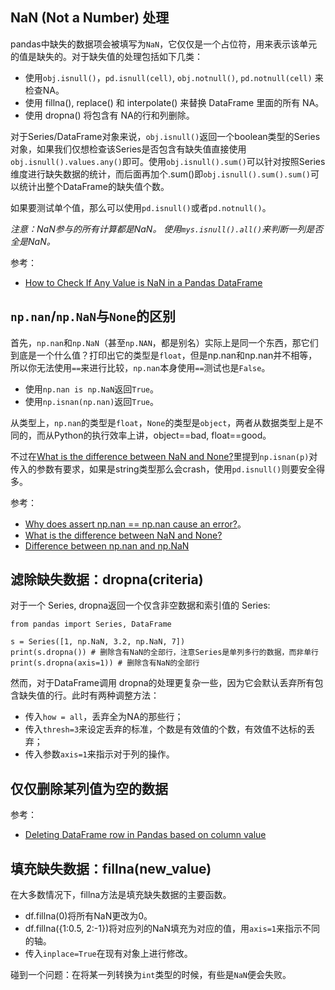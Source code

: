 ## NaN (Not a Number) 处理

pandas中缺失的数据项会被填写为`NaN`，它仅仅是一个占位符，用来表示该单元的值是缺失的。对于缺失值的处理包括如下几类：

- 使用`obj.isnull()`，`pd.isnull(cell)`, `obj.notnull()`, `pd.notnull(cell)` 来检查NA。
- 使用 fillna(), replace() 和 interpolate() 来替换 DataFrame 里面的所有 NA。
- 使用 dropna() 将包含有 NA的行和列删除。

对于Series/DataFrame对象来说，`obj.isnull()`返回一个boolean类型的Series对象，如果我们仅想检查该Series是否包含有缺失值直接使用`obj.isnull().values.any()`即可。使用`obj.isnull().sum()`可以针对按照Series维度进行缺失数据的统计，而后面再加个.sum()即`obj.isnull().sum().sum()`可以统计出整个DataFrame的缺失值个数。

如果要测试单个值，那么可以使用`pd.isnull()`或者`pd.notnull()`。

*注意：NaN参与的所有计算都是NaN。*
*使用`mys.isnull().all()`来判断一列是否全是NaN。*

参考：

- [How to Check If Any Value is NaN in a Pandas DataFrame](https://chartio.com/resources/tutorials/how-to-check-if-any-value-is-nan-in-a-pandas-dataframe/)


## `np.nan`/`np.NaN`与`None`的区别

首先，`np.nan`和`np.NaN`（甚至`np.NAN`，都是别名）实际上是同一个东西，那它们到底是一个什么值？打印出它的类型是`float`，但是np.nan和np.nan并不相等，所以你无法使用`==`来进行比较，`np.nan`本身使用`==`测试也是`False`。

- 使用`np.nan is np.NaN`返回`True`。
- 使用`np.isnan(np.nan)`返回`True`。

从类型上，`np.nan`的类型是`float`，`None`的类型是`object`，两者从数据类型上是不同的，而从Python的执行效率上讲，object==bad, float==good。


不过在[What is the difference between NaN and None?](https://stackoverflow.com/questions/17534106/what-is-the-difference-between-nan-and-none)里提到`np.isnan(p)`对传入的参数有要求，如果是string类型那么会crash，使用`pd.isnull()`则要安全得多。


参考：

- [Why does assert np.nan == np.nan cause an error?](https://stackoverflow.com/questions/44367557/why-does-assert-np-nan-np-nan-cause-an-error)。
- [What is the difference between NaN and None?](https://stackoverflow.com/questions/17534106/what-is-the-difference-between-nan-and-none)
- [Difference between np.nan and np.NaN](https://stackoverflow.com/questions/53436339/difference-between-np-nan-and-np-nan)


## 滤除缺失数据：dropna(criteria)

对于一个 Series, dropna返回一个仅含非空数据和索引值的 Series:

```
from pandas import Series, DataFrame

s = Series([1, np.NaN, 3.2, np.NaN, 7])
print(s.dropna()) # 删除含有NaN的全部行，注意Series是单列多行的数据，而非单行
print(s.dropna(axis=1)) # 删除含有NaN的全部行
```

然而，对于DataFrame调用 dropna的处理更复杂一些，因为它会默认丢弃所有包含缺失值的行。此时有两种调整方法：

  - 传入`how = all`，丢弃全为NA的那些行；
  - 传入`thresh=3`来设定丢弃的标准，个数是有效值的个数，有效值不达标的丢弃；
  - 传入参数`axis=1`来指示对于列的操作。


## 仅仅删除某列值为空的数据


参考：

- [Deleting DataFrame row in Pandas based on column value](https://stackoverflow.com/questions/18172851/deleting-dataframe-row-in-pandas-based-on-column-value)


## 填充缺失数据：fillna(new_value)

在大多数情况下，fillna方法是填充缺失数据的主要函数。

  - df.fillna(0)将所有NaN更改为0。
  - df.fillna({1:0.5, 2:-1})将对应列的NaN填充为对应的值，用`axis=1`来指示不同的轴。
  - 传入`inplace=True`在现有对象上进行修改。

碰到一个问题：在将某一列转换为`int`类型的时候，有些是`NaN`便会失败。
